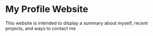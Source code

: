 # My Profile Website

This website is intended to display a summary about myself, recent projects, and ways to contact me


